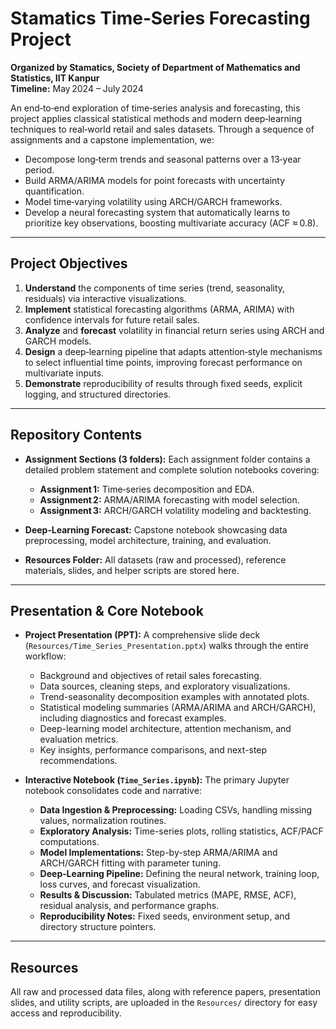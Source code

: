 # Stamatics Time‑Series Forecasting Project
**Organized by Stamatics, Society of Department of Mathematics and Statistics, IIT Kanpur**  
**Timeline:** May 2024 – July 2024

An end‑to‑end exploration of time‑series analysis and forecasting, this project applies classical statistical methods and modern deep‑learning techniques to real‑world retail and sales datasets. Through a sequence of assignments and a capstone implementation, we:

- Decompose long‑term trends and seasonal patterns over a 13‑year period.
- Build ARMA/ARIMA models for point forecasts with uncertainty quantification.
- Model time‑varying volatility using ARCH/GARCH frameworks.
- Develop a neural forecasting system that automatically learns to prioritize key observations, boosting multivariate accuracy (ACF ≈ 0.8).

---

## Project Objectives

1. **Understand** the components of time series (trend, seasonality, residuals) via interactive visualizations.
2. **Implement** statistical forecasting algorithms (ARMA, ARIMA) with confidence intervals for future retail sales.
3. **Analyze** and **forecast** volatility in financial return series using ARCH and GARCH models.
4. **Design** a deep‑learning pipeline that adapts attention‑style mechanisms to select influential time points, improving forecast performance on multivariate inputs.
5. **Demonstrate** reproducibility of results through fixed seeds, explicit logging, and structured directories.

---

## Repository Contents

- **Assignment Sections (3 folders):** Each assignment folder contains a detailed problem statement and complete solution notebooks covering:
  - **Assignment 1:** Time‑series decomposition and EDA.
  - **Assignment 2:** ARMA/ARIMA forecasting with model selection.
  - **Assignment 3:** ARCH/GARCH volatility modeling and backtesting.

- **Deep‑Learning Forecast:** Capstone notebook showcasing data preprocessing, model architecture, training, and evaluation.

- **Resources Folder:** All datasets (raw and processed), reference materials, slides, and helper scripts are stored here.

---

## Presentation & Core Notebook

- **Project Presentation (PPT):** A comprehensive slide deck (`Resources/Time_Series_Presentation.pptx`) walks through the entire workflow:
  - Background and objectives of retail sales forecasting.
  - Data sources, cleaning steps, and exploratory visualizations.
  - Trend-seasonality decomposition examples with annotated plots.
  - Statistical modeling summaries (ARMA/ARIMA and ARCH/GARCH), including diagnostics and forecast examples.
  - Deep-learning model architecture, attention mechanism, and evaluation metrics.
  - Key insights, performance comparisons, and next-step recommendations.

- **Interactive Notebook (`Time_Series.ipynb`):** The primary Jupyter notebook consolidates code and narrative:
  - **Data Ingestion & Preprocessing:** Loading CSVs, handling missing values, normalization routines.
  - **Exploratory Analysis:** Time-series plots, rolling statistics, ACF/PACF computations.
  - **Model Implementations:** Step-by-step ARMA/ARIMA and ARCH/GARCH fitting with parameter tuning.
  - **Deep‑Learning Pipeline:** Defining the neural network, training loop, loss curves, and forecast visualization.
  - **Results & Discussion:** Tabulated metrics (MAPE, RMSE, ACF), residual analysis, and performance graphs.
  - **Reproducibility Notes:** Fixed seeds, environment setup, and directory structure pointers.

---

## Resources

All raw and processed data files, along with reference papers, presentation slides, and utility scripts, are uploaded in the `Resources/` directory for easy access and reproducibility.
